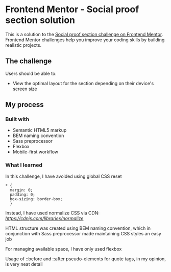 # Frontend Mentor - Social proof section solution

This is a solution to the [Social proof section challenge on Frontend Mentor](https://www.frontendmentor.io/challenges/social-proof-section-6e0qTv_bA). Frontend Mentor challenges help you improve your coding skills by building realistic projects.

## The challenge

Users should be able to:

- View the optimal layout for the section depending on their device's screen size

## My process

### Built with

- Semantic HTML5 markup
- BEM naming convention
- Sass preprocessor
- Flexbox
- Mobile-first workflow

### What I learned

In this challenge, I have avoided using global CSS reset

```
* {
  margin: 0;
  padding: 0;
  box-sizing: border-box;
  }
```

Instead, I have used normalize CSS via CDN: *https://cdnjs.com/libraries/normalize*

HTML structure was created using BEM naming convention, which in conjunction with Sass preprocessor made maintaining CSS styles an easy job

For managing available space, I have only used flexbox

Usage of ::before and ::after pseudo-elements for quote tags, in my opinion, is very neat detail
